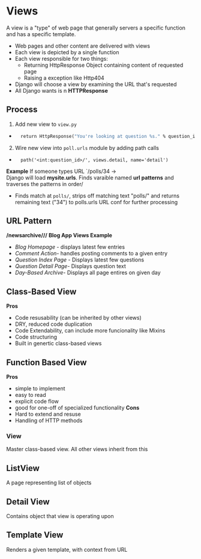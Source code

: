 # Views
A view is a "type" of web page that generally servers a specific function and has a specific template. <br>
- Web pages and other content are delivered with views
- Each view is depicted by a single function
- Each view responsible for two things:
  - Returning HttpResponse Object containing content of requested page
  - Raising a exception like Http404
- Django will choose a view by examining the URL that's requested 
- All Django wants is n **HTTPResponse**


## Process 
1. Add new view to `view.py`
- ```def detail(request, question_id):
    return HttpResponse("You're looking at question %s." % question_id)
    ```
2. Wire new view into `poll.urls` module by adding path calls 
- ```    # ex: /polls/5/
    path('<int:question_id>/', views.detail, name='detail')
    ```
  

**Example**
If someone types URL `/polls/34 -> <br>
Django will load **mysite.urls**. Finds varaible named **url patterns** and traverses the patterns in order/ 
- Finds match at `polls/`, strips off matching text "polls/" and returns remaining text ("34") to polls.urls URL conf for further processing 


## URL Pattern 
**/newsarchive/<year>/<month>/**
**Blog App Views Example**
- *Blog Homepage* - displays latest few entries 
- *Comment Action*- handles posting comments to a given entry
- *Question Index Page* - Displays latest few questions
- *Question Detail Page*- Displays question text 
- *Day-Based Archive*- Displays all page entires on given day


## Class-Based View
**Pros**
- Code resusability (can be inherited by other views)
- DRY, reduced code duplication
- Code Extendability, can include more funcionality like Mixins
- Code structuring
- Built in genertic class-based views

## Function Based View
**Pros**
- simple to implement 
- easy to read
- explicit code flow 
- good for one-off of specialized functionality 
**Cons**
- Hard to extend and resuse 
- Handling of HTTP methods 

### View 
Master class-based view. All other views inherit from this

## ListView 
A page representing list of objects

## Detail View 
Contains object that view is operating upon

## Template View
Renders a given template, with context from URL